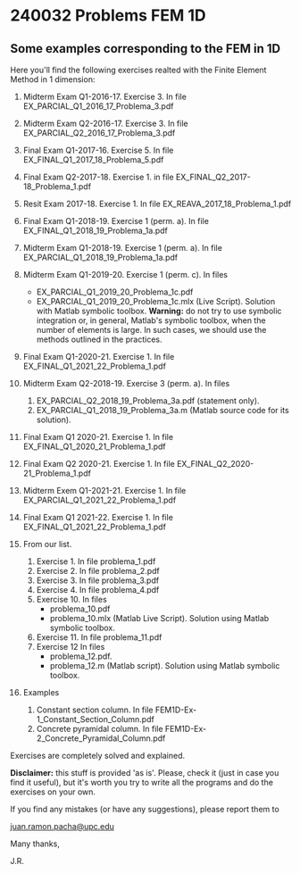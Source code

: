 # 240032 Problems FEM 1D 
## Some examples corresponding to the FEM in 1D

Here you'll find the following exercises realted
with the Finite Element Method in 1 dimension:

1. Midterm Exam Q1-2016-17. Exercise 3. In file
   <t>EX_PARCIAL_Q1_2016_17_Problema_3.pdf</t>
1. Midterm Exam Q2-2016-17. Exercise 3. In file
   <t>EX_PARCIAL_Q2_2016_17_Problema_3.pdf</t>
1. Final Exam Q1-2017-16. Exercise 5. In file
   <t>EX_FINAL_Q1_2017_18_Problema_5.pdf</t>   
1. Final Exam Q2-2017-18. Exercise 1. in file
   <t>EX_FINAL_Q2_2017-18_Problema_1.pdf</t>
1. Resit Exam 2017-18. Exercise 1. In file
   <t>EX_REAVA_2017_18_Problema_1.pdf</t>   
1. Final Exam Q1-2018-19. Exercise 1 (perm. a). In file
   <t>EX_FINAL_Q1_2018_19_Problema_1a.pdf</t>
1. Midterm Exam Q1-2018-19. Exercise 1 (perm. a). In file
   <t>EX_PARCIAL_Q1_2018_19_Problema_1a.pdf</t>
1. Midterm Exam Q1-2019-20. Exercise 1 (perm. c). In files
   * <t>EX_PARCIAL_Q1_2019_20_Problema_1c.pdf</t>
   * <t>EX_PARCIAL_Q1_2019_20_Problema_1c.mlx</t> (Live Script). Solution with Matlab
       symbolic toolbox. **Warning:** do not try to use symbolic integration or, in 
       general, Matlab's symbolic toolbox, when the number of elements is large. In 
       such cases, we should use the methods outlined in the practices.
1. Final Exam Q1-2020-21. Exercise 1. In file
   <t>EX_FINAL_Q1_2021_22_Problema_1.pdf</t> 
1. Midterm Exam Q2-2018-19. Exercise 3 (perm. a). In files
   1. <t>EX_PARCIAL_Q2_2018_19_Problema_3a.pdf</t> (statement only).
   1. <t>EX_PARCIAL_Q1_2018_19_Problema_3a.m</t> (Matlab source code for its 
      solution).
1. Final Exam Q1 2020-21. Exercise 1. In file
   <t>EX_FINAL_Q1_2020_21_Problema_1.pdf</t>      
1. Final Exam Q2 2020-21. Exercise 1. In file
   <t>EX_FINAL_Q2_2020-21_Problema_1.pdf</t>
1. Midterm Exem Q1-2021-21. Exercise 1. In file
   <t>EX_PARCIAL_Q1_2021_22_Problema_1.pdf</t> 
1. Final Exam Q1 2021-22. Exercise 1. In file
   <t>EX_FINAL_Q1_2021_22_Problema_1.pdf</t>

1. From our list.
    1. Exercise 1. In file <t>problema_1.pdf</t>
    1. Exercise 2. In file <t>problema_2.pdf</t>
    1. Exercise 3. In file <t>problema_3.pdf</t>
    1. Exercise 4. In file <t>problema_4.pdf</t>
    1. Exercise 10. In files
       * <t>problema_10.pdf</t>
       * <t>problema_10.mlx</t> (Matlab Live Script). Solution using Matlab symbolic toolbox.
    1. Exercise 11. In file <t>problema_11.pdf</t>
    1. Exercise 12  In files
       * <t>problema_12.pdf</t>. 
       * <t>problema_12.m</t> (Matlab script). Solution using Matlab symbolic toolbox.

1. Examples
    1. Constant section column. In file
    <t>FEM1D-Ex-1_Constant_Section_Column.pdf</tt>
    1. Concrete pyramidal column. In file
    <t>FEM1D-Ex-2_Concrete_Pyramidal_Column.pdf</tt>

Exercises are completely solved  and explained.

**Disclaimer:** this stuff is provided 'as is'. Please, check it (just in case 
you find it useful), but it's worth you try to write all the programs and do the
exercises on your own.

If you find any mistakes (or have any suggestions), please report them to 

juan.ramon.pacha@upc.edu 

Many thanks,

J.R.
